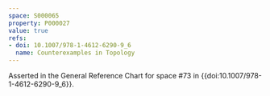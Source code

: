 ```yaml
---
space: S000065
property: P000027
value: true
refs:
- doi: 10.1007/978-1-4612-6290-9_6
  name: Counterexamples in Topology
---
```


Asserted in the General Reference Chart for space #73 in
{{doi:10.1007/978-1-4612-6290-9_6}}.
